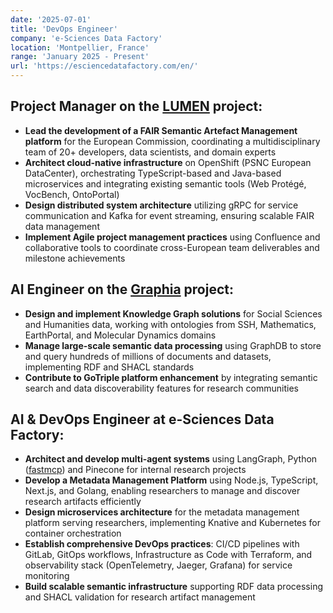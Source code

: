 ```yaml
---
date: '2025-07-01'
title: 'DevOps Engineer'
company: 'e-Sciences Data Factory'
location: 'Montpellier, France'
range: 'January 2025 - Present'
url: 'https://esciencedatafactory.com/en/'
---
```


## Project Manager on the [LUMEN](https://lumenproject.eu/) project:

- **Lead the development of a FAIR Semantic Artefact Management platform** for the European Commission, coordinating a multidisciplinary team of 20+ developers, data scientists, and domain experts
- **Architect cloud-native infrastructure** on OpenShift (PSNC European DataCenter), orchestrating TypeScript-based and Java-based microservices and integrating existing semantic tools (Web Protégé, VocBench, OntoPortal)
- **Design distributed system architecture** utilizing gRPC for service communication and Kafka for event streaming, ensuring scalable FAIR data management
- **Implement Agile project management practices** using Confluence and collaborative tools to coordinate cross-European team deliverables and milestone achievements

## AI Engineer on the [Graphia](https://graphia-ssh.eu/) project:

- **Design and implement Knowledge Graph solutions** for Social Sciences and Humanities data, working with ontologies from SSH, Mathematics, EarthPortal, and Molecular Dynamics domains
- **Manage large-scale semantic data processing** using GraphDB to store and query hundreds of millions of documents and datasets, implementing RDF and SHACL standards
- **Contribute to GoTriple platform enhancement** by integrating semantic search and data discoverability features for research communities

## AI & DevOps Engineer at e-Sciences Data Factory:

- **Architect and develop multi-agent systems** using LangGraph, Python ([fastmcp](https://github.com/jlowin/fastmcp)) and Pinecone for internal research projects
- **Develop a Metadata Management Platform** using Node.js, TypeScript, Next.js, and Golang, enabling researchers to manage and discover research artifacts efficiently
- **Design microservices architecture** for the metadata management platform serving researchers, implementing Knative and Kubernetes for container orchestration
- **Establish comprehensive DevOps practices**: CI/CD pipelines with GitLab, GitOps workflows, Infrastructure as Code with Terraform, and observability stack (OpenTelemetry, Jaeger, Grafana) for service monitoring
- **Build scalable semantic infrastructure** supporting RDF data processing and SHACL validation for research artifact management
